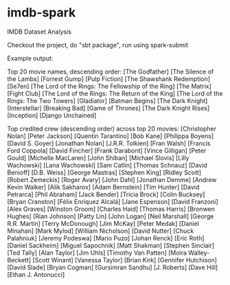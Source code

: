 # imdb-spark
IMDB Dataset Analysis

Checkout the project, do "sbt package", run using spark-submit

Example output:

Top 20 movie names, descending order: 
[The Godfather]
[The Silence of the Lambs]
[Forrest Gump]
[Pulp Fiction]
[The Shawshank Redemption]
[Se7en]
[The Lord of the Rings: The Fellowship of the Ring]
[The Matrix]
[Fight Club]
[The Lord of the Rings: The Return of the King]
[The Lord of the Rings: The Two Towers]
[Gladiator]
[Batman Begins]
[The Dark Knight]
[Interstellar]
[Breaking Bad]
[Game of Thrones]
[The Dark Knight Rises]
[Inception]
[Django Unchained]



Top credited crew (descending order) across top 20 movies:
[Christopher Nolan]
[Peter Jackson]
[Quentin Tarantino]
[Bob Kane]
[Philippa Boyens]
[David S. Goyer]
[Jonathan Nolan]
[J.R.R. Tolkien]
[Fran Walsh]
[Francis Ford Coppola]
[David Fincher]
[Frank Darabont]
[Vince Gilligan]
[Peter Gould]
[Michelle MacLaren]
[John Shiban]
[Michael Slovis]
[Lilly Wachowski]
[Lana Wachowski]
[Sam Catlin]
[Thomas Schnauz]
[David Benioff]
[D.B. Weiss]
[George Mastras]
[Stephen King]
[Ridley Scott]
[Robert Zemeckis]
[Roger Avary]
[John Dahl]
[Jonathan Demme]
[Andrew Kevin Walker]
[Alik Sakharov]
[Adam Bernstein]
[Tim Hunter]
[David Petrarca]
[Phil Abraham]
[Jack Bender]
[Tricia Brock]
[Colin Bucksey]
[Bryan Cranston]
[Félix Enríquez Alcalá]
[Jane Espenson]
[David Franzoni]
[Alex Graves]
[Winston Groom]
[Charles Haid]
[Thomas Harris]
[Bronwen Hughes]
[Rian Johnson]
[Patty Lin]
[John Logan]
[Neil Marshall]
[George R.R. Martin]
[Terry McDonough]
[Jim McKay]
[Peter Medak]
[Daniel Minahan]
[Mark Mylod]
[William Nicholson]
[David Nutter]
[Chuck Palahniuk]
[Jeremy Podeswa]
[Mario Puzo]
[Johan Renck]
[Eric Roth]
[Daniel Sackheim]
[Miguel Sapochnik]
[Matt Shakman]
[Stephen Sinclair]
[Ted Tally]
[Alan Taylor]
[Jim Uhls]
[Timothy Van Patten]
[Moira Walley-Beckett]
[Scott Winant]
[Vanessa Taylor]
[Brian Kirk]
[Gennifer Hutchison]
[David Slade]
[Bryan Cogman]
[Gursimran Sandhu]
[J. Roberts]
[Dave Hill]
[Ethan J. Antonucci]


